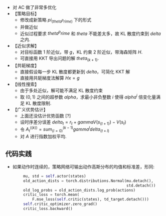 - 对 AC 做了非常多优化
- 【策略目标】
    - 修改成新策略 $pi_(theta^prime)$ 下的形式
    - 并做近似
    - 近似过程要求 $theta^prime$ 和 $theta$ 不能差太多，故 KL 散度约束到 $delta$ 之内.
- 【近似求解】 
    - 对目标函数 1 阶近似，带 $g$，KL 约束 2 阶近似，带海森矩阵 $H$.
    - 可直接用 KKT 导出问题的解 $theta_(k + 1)$.
- 【共轭梯度】
    - 直接假设每一步 KL 散度都更新到 $delta$，可简化 KKT 解
    - 直接用共轭梯度法解算  $H x = g$
- 【线性搜索】
    - 由于多处近似，解可能不满足 KL 散度约束
    - 取 $(0, 1)$ 之间的超参数 $alpha$，求最小非负整数 $i$ 使得 $alpha^i$ 倍变化量满足 KL 散度限制.
- 【广义优势估计】
    - 上面还没估计优势函数 [?]
    - 设时序差分误差 $delta_t = r_t + gamma V(s_(t + 1)) - V(s_t)$
    - 令 $A_t^((k)) = sum_(l = 0)^(k - 1) gamma^l delta_(t + l)$
    - 对 $A$ 进行指数加权平均.

## 代码实践

- 如果动作时连续的，策略网络可输出动作高斯分布的均值和标准差，形同:

```py
        mu, std = self.actor(states)
        old_action_dists = torch.distributions.Normal(mu.detach(),
                                                      std.detach())
        old_log_probs = old_action_dists.log_prob(actions)
        critic_loss = torch.mean(
            F.mse_loss(self.critic(states), td_target.detach()))
        self.critic_optimizer.zero_grad()
        critic_loss.backward()
```
